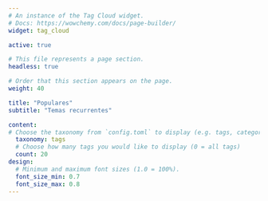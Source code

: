 ```yaml
---
# An instance of the Tag Cloud widget.
# Docs: https://wowchemy.com/docs/page-builder/
widget: tag_cloud

active: true

# This file represents a page section.
headless: true

# Order that this section appears on the page.
weight: 40

title: "Populares"
subtitle: "Temas recurrentes"

content:
# Choose the taxonomy from `config.toml` to display (e.g. tags, categories)
  taxonomy: tags
  # Choose how many tags you would like to display (0 = all tags)
  count: 20
design:
  # Minimum and maximum font sizes (1.0 = 100%).
  font_size_min: 0.7
  font_size_max: 0.8
---
```

